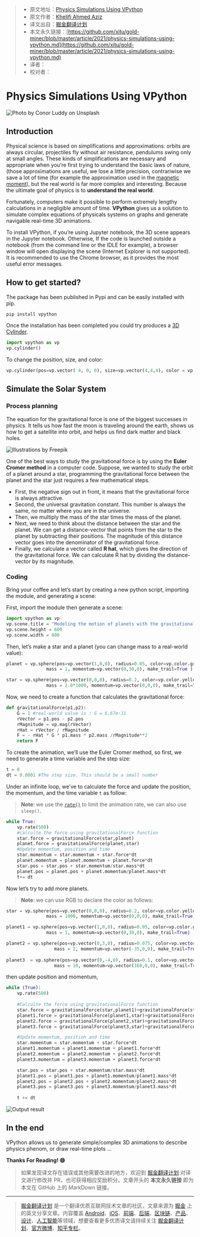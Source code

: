 > * 原文地址：[Physics Simulations Using VPython](https://levelup.gitconnected.com/physics-simulations-using-vpython-a3d6ee69d121)
> * 原文作者：[Khelifi Ahmed Aziz](https://medium.com/@ahmedazizkhelifi)
> * 译文出自：[掘金翻译计划](https://github.com/xitu/gold-miner)
> * 本文永久链接：[https://github.com/xitu/gold-miner/blob/master/article/2021/physics-simulations-using-vpython.md](https://github.com/xitu/gold-miner/blob/master/article/2021/physics-simulations-using-vpython.md)
> * 译者：
> * 校对者：

# Physics Simulations Using VPython

![Photo by [Conor Luddy](https://unsplash.com/@opticonor?utm_source=medium&utm_medium=referral) on [Unsplash](https://unsplash.com?utm_source=medium&utm_medium=referral)](https://cdn-images-1.medium.com/max/10368/0*Fk0d8lVdHBnEvOLa)

## Introduction

Physical science is based on simplifications and approximations: orbits are always circular, projectiles fly without air resistance, pendulums swing only at small angles. These kinds of simplifications are necessary and appropriate when you’re first trying to understand the basic laws of nature, (those approximations are useful, we lose a little precision, contrariwise we save a lot of time (for example the approximation used in the [magnetic moment](https://en.wikipedia.org/wiki/Magnetic_dipole_moment)), but the real world is far more complex and interesting. Because the ultimate goal of physics is to **understand the real world**.

Fortunately, computers make it possible to perform extremely lengthy calculations in a negligible amount of time. **VPython** gives us a solution to simulate complex equations of physicals systems on graphs and generate navigable real-time 3D animations.

To install VPython, if you’re using Jupyter notebook, the 3D scene appears in the Jupyter notebook. Otherwise, If the code is launched outside a notebook (from the command line or the IDLE for example), a browser window will open displaying the scene (Internet Explorer is not supported). It is recommended to use the Chrome browser, as it provides the most useful error messages.

## How to get started?

The package has been published in Pypi and can be easily installed with pip.

```bash
pip install vpython
```

Once the installation has been completed you could try produces a [3D Cylinder](https://www.glowscript.org/docs/VPythonDocs/cylinder.html).

```Python
import vpython as vp
vp.cylinder()
```

To change the position, size, and color:

```Python
vp.cylinder(pos=vp.vector( 4, 0, 0), size=vp.vector(4,4,4), color = vp.color.red)
```

## Simulate the Solar System

### Process planning

The equation for the gravitational force is one of the biggest successes in physics. It tells us how fast the moon is traveling around the earth, shows us how to get a satellite into orbit, and helps us find dark matter and black holes.

![Illustrations by [Freepik](http://www.freepik.com)](https://cdn-images-1.medium.com/max/2000/1*1CzQmLm9fgP-5TSCiHL0Mw.png)

One of the best ways to study the gravitational force is by using the **Euler Cromer method** in a computer code. Suppose, we wanted to study the orbit of a planet around a star, programming the gravitational force between the planet and the star just requires a few mathematical steps.

* First, the negative sign out in front, it means that the gravitational force is always attractive.
* Second, the universal gravitation constant. This number is always the same, no matter where you are in the universe.
* Then, we multiply the mass of the star times the mass of the planet.
* Next, we need to think about the distance between the star and the planet. We can get a distance-vector that points from the star to the planet by subtracting their positions. The magnitude of this distance vector goes into the denominator of the gravitational force.
* Finally, we calculate a vector called **R hat**, which gives the direction of the gravitational force. We can calculate R hat by dividing the distance-vector by its magnitude.

### Coding

Bring your coffee and let’s start by creating a new python script, importing the module, and generating a scene:

First, import the module then generate a scene:

```Python
import vpython as vp
vp.scene.title = "Modeling the motion of planets with the gravitational force"
vp.scene.height = 600
vp.scene.width = 800
```

Then, let’s make a star and a planet (you can change mass to a real-world value):

```Python
planet = vp.sphere(pos=vp.vector(1,0,0), radius=0.05, color=vp.color.green,
               mass = 1, momentum=vp.vector(0,30,0), make_trail=True )

star = vp.sphere(pos=vp.vector(0,0,0), radius=0.2, color=vp.color.yellow,
               mass = 2.0*1000, momentum=vp.vector(0,0,0), make_trail=True)
```

Now, we need to create a function that calculates the gravitational force:

```Python
def gravitationalForce(p1,p2):
	G = 1 #real-world value is : G = 6.67e-11
	rVector = p1.pos - p2.pos
	rMagnitude = vp.mag(rVector)
	rHat = rVector / rMagnitude
	F = - rHat * G * p1.mass * p2.mass /rMagnitude**2
	return F
```

To create the animation, we’ll use the Euler Cromer method, so first, we need to generate a time variable and the step size:

```Python
t = 0
dt = 0.0001 #The step size. This should be a small number
```

Under an infinite loop, we’ve to calculate the force and update the position, the momentum, and the time variable `t` as follow:

> **Note**: we use the [`rate()`](https://python.developpez.com/cours/vpython/webdoc/visual/rate.php) to limit the animation rate, we can also use `sleep()`.

```Python
while True:
	vp.rate(500)
	#calculte the force using gravitationalForce function
	star.force = gravitationalForce(star,planet)
	planet.force = gravitationalForce(planet,star)
	#Update momentum, position and time
	star.momentum = star.momentum + star.force*dt
	planet.momentum = planet.momentum + planet.force*dt
	star.pos = star.pos + star.momentum/star.mass*dt
	planet.pos = planet.pos + planet.momentum/planet.mass*dt
	t+= dt
```

Now let’s try to add more planets.

> **Note**: we can use RGB to declare the color as follows:

```Python
star = vp.sphere(pos=vp.vector(0,0,0), radius=0.2, color=vp.color.yellow,
               mass = 1000, momentum=vp.vector(0,0,0), make_trail=True)

planet1 = vp.sphere(pos=vp.vector(1,0,0), radius=0.05, color=vp.color.green,
               mass = 1, momentum=vp.vector(0,30,0), make_trail=True)

planet2 = vp.sphere(pos=vp.vector(0,3,0), radius=0.075, color=vp.vector(0.0,0.82,0.33),#RGB color
                  mass = 2, momentum=vp.vector(-35,0,0), make_trail=True)
                  
planet3  = vp.sphere(pos=vp.vector(0,-4,0), radius=0.1, color=vp.vector(0.58,0.153,0.68),
                  mass = 10, momentum=vp.vector(160,0,0), make_trail=True)
```

then update position and momentum,

```Python
while (True):
    vp.rate(500)
    
    #Calculte the force using gravitationalForce function
    star.force = gravitationalForce(star,planet1)+gravitationalForce(star,planet2)+gravitationalForce(star,planet3)
    planet1.force = gravitationalForce(planet1,star)+gravitationalForce(planet1,planet2)+gravitationalForce(planet1,planet3)
    planet2.force = gravitationalForce(planet2,star)+gravitationalForce(planet2,planet1)+gravitationalForce(planet2,planet3)
    planet3.force = gravitationalForce(planet3,star)+gravitationalForce(planet3,planet1)+gravitationalForce(planet3,planet2)

    #Update momentum, position and time
    star.momentum = star.momentum + star.force*dt
    planet1.momentum = planet1.momentum + planet1.force*dt
    planet2.momentum = planet2.momentum + planet2.force*dt
    planet3.momentum = planet3.momentum + planet3.force*dt

    star.pos = star.pos + star.momentum/star.mass*dt
    planet1.pos = planet1.pos + planet1.momentum/planet1.mass*dt
    planet2.pos = planet2.pos + planet2.momentum/planet2.mass*dt
    planet3.pos = planet3.pos + planet3.momentum/planet3.mass*dt
    
    t += dt
```

![Output result](https://cdn-images-1.medium.com/max/2000/1*IumWizGbiMgBzSrbBfeKQA.png)

## In the end

VPython allows us to generate simple/complex 3D animations to describe physics phenom, or draw real-time plots …

**Thanks For Reading! 😄**

> 如果发现译文存在错误或其他需要改进的地方，欢迎到 [掘金翻译计划](https://github.com/xitu/gold-miner) 对译文进行修改并 PR，也可获得相应奖励积分。文章开头的 **本文永久链接** 即为本文在 GitHub 上的 MarkDown 链接。

---

> [掘金翻译计划](https://github.com/xitu/gold-miner) 是一个翻译优质互联网技术文章的社区，文章来源为 [掘金](https://juejin.im) 上的英文分享文章。内容覆盖 [Android](https://github.com/xitu/gold-miner#android)、[iOS](https://github.com/xitu/gold-miner#ios)、[前端](https://github.com/xitu/gold-miner#前端)、[后端](https://github.com/xitu/gold-miner#后端)、[区块链](https://github.com/xitu/gold-miner#区块链)、[产品](https://github.com/xitu/gold-miner#产品)、[设计](https://github.com/xitu/gold-miner#设计)、[人工智能](https://github.com/xitu/gold-miner#人工智能)等领域，想要查看更多优质译文请持续关注 [掘金翻译计划](https://github.com/xitu/gold-miner)、[官方微博](http://weibo.com/juejinfanyi)、[知乎专栏](https://zhuanlan.zhihu.com/juejinfanyi)。
